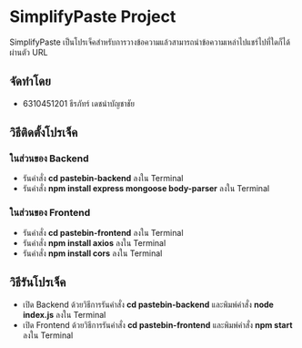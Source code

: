# SimplifyPaste Project
SimplifyPaste เป็นโปรเจ็คสำหรับการวางข้อความแล้วสามารถนำข้อความเหล่าไปแชร์ไปที่ใดก็ได้ ผ่านตัว URL

## จัดทำโดย
- 6310451201 ธีรภัทร์ เดชนำบัญชาชัย

## วิธีติดตั้งโปรเจ็ค
### ในส่วนของ Backend
- รันคำสั่ง <b>cd pastebin-backend</b> ลงใน Terminal
- รันคำสั่ง <b>npm install express mongoose body-parser</b> ลงใน Terminal
### ในส่วนของ Frontend
- รันคำสั่ง <b>cd pastebin-frontend</b> ลงใน Terminal
- รันคำสั่ง <b>npm install axios</b> ลงใน Terminal
- รันคำสั่ง <b>npm install cors</b> ลงใน Terminal

## วิธีรันโปรเจ็ค
- เปิด Backend ด้วยวิธีการรันคำสั่ง <b>cd pastebin-backend</b> และพิมพ์คำสั่ง <b>node index.js</b> ลงใน Terminal
- เปิด Frontend ด้วยวิธีการรันคำสั่ง <b>cd pastebin-frontend</b> และพิมพ์คำสั่ง <b>npm start</b> ลงใน Terminal